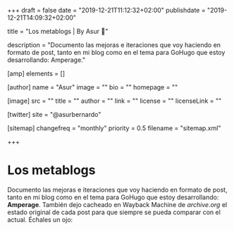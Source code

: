 +++
draft = false
date = "2019-12-21T11:12:32+02:00"
publishdate = "2019-12-21T14:09:32+02:00"

title = "Los metablogs | By Asur 🧐"

description = "Documento las mejoras e iteraciones que voy haciendo en formato de post, tanto en mi blog como en el tema para GoHugo que estoy desarrollando: Amperage."

[amp]
    elements = []

[author]
    name = "Asur"
    image = ""
    bio = ""
    homepage = ""

[image]
    src = ""
    title = ""
    author = ""
    link = ""
    license = ""
    licenseLink = ""

[twitter]
    site = "@asurbernardo"

[sitemap]
  changefreq = "monthly"
  priority = 0.5
  filename = "sitemap.xml"

+++

# Los metablogs

Documento las mejoras e iteraciones que voy haciendo en formato de post, tanto en mi blog como en el tema para GoHugo que estoy desarrollando: **Amperage**. También dejo cacheado en Wayback Machine de *archive.org* el estado original de cada post para que siempre se pueda comparar con el actual. Échales un ojo: